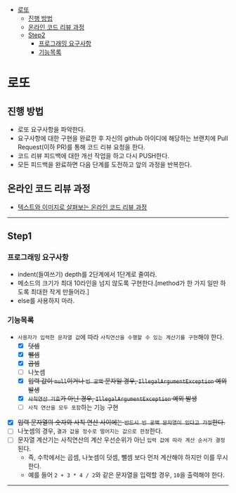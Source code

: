 <!-- TOC -->

* [로또](#로또)
    * [진행 방법](#진행-방법)
    * [온라인 코드 리뷰 과정](#온라인-코드-리뷰-과정)
    * [Step2](#step2)
        * [프로그래밍 요구사항](#프로그래밍-요구사항)
        * [기능목록](#기능목록)

<!-- TOC -->

# 로또

## 진행 방법

* 로또 요구사항을 파악한다.
* 요구사항에 대한 구현을 완료한 후 자신의 github 아이디에 해당하는 브랜치에 Pull Request(이하 PR)를 통해 코드 리뷰 요청을 한다.
* 코드 리뷰 피드백에 대한 개선 작업을 하고 다시 PUSH한다.
* 모든 피드백을 완료하면 다음 단계를 도전하고 앞의 과정을 반복한다.

## 온라인 코드 리뷰 과정

* [텍스트와 이미지로 살펴보는 온라인 코드 리뷰 과정](https://github.com/next-step/nextstep-docs/tree/master/codereview)

---

## Step1

### 프로그래밍 요구사항

- indent(들여쓰기) depth를 2단계에서 1단계로 줄여라.
- 메소드의 크기가 최대 10라인을 넘지 않도록 구현한다.[method가 한 가지 일만 하도록 최대한 작게 만들어라.]
- else를 사용하지 마라.

### 기능목록

- `사용자가 입력한 문자열 값`에 따라 `사칙연산을 수행할 수 있는 계산기를 구현`해야 한다.
    - [X] ~~덧셈~~
    - [X] ~~뺄셈~~
    - [X] ~~곱셈~~
    - [ ] 나눗셈
    - [X] ~~입력 값이 `null`이거나 `빈 공백` 문자일 경우, `IllegalArgumentException` 예외 발생~~
    - [X] ~~`사칙연산 기호`가 아닌 경우, `IllegalArgumentException` 예외 발생~~
    - [ ] `사칙 연산을 모두 포함`하는 기능 구현
- [X] ~~입력 문자열의 숫자와 사칙 연산 사이에는 `반드시 빈 공백 문자열이 있다고 가정`한다.~~
- [ ] 나눗셈의 경우, `결과 값을 정수로 떨어지는 값으로 한정`한다.
- [ ] 문자열 계산기는 사칙연산의 계산 우선순위가 아닌 `입력 값에 따라 계산 순서가 결정`된다.
    - 즉, 수학에서는 곱셈, 나눗셈이 덧셈, 뺄셈 보다 먼저 계산해야 하지만 이를 무시한다.
    - 예를 들어 `2 + 3 * 4 / 2`와 같은 문자열을 입력할 경우, `10`을 출력해야 한다.

---

